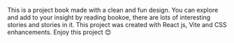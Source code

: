 This is a project book made with a clean and fun design. You can explore and add to your insight by reading bookoe, there are lots of interesting stories and stories in it.
This project was created with React js, Vite and CSS enhancements.
Enjoy this project 😊
